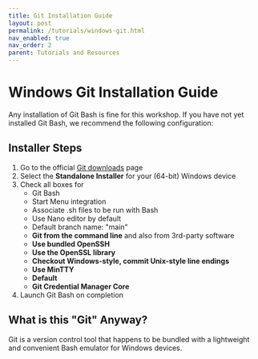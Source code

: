 ```yaml
---
title: Git Installation Guide
layout: post
permalink: /tutorials/windows-git.html
nav_enabled: true
nav_order: 2
parent: Tutorials and Resources
---
```


# Windows Git Installation Guide
Any installation of Git Bash is fine for this workshop. If you have not yet installed Git Bash, we recommend the following configuration:

## Installer Steps
1. Go to the official [Git downloads](https://git-scm.com/downloads) page
2. Select the **Standalone Installer** for your (64-bit) Windows device
3. Check all boxes for
    * Git Bash
    * Start Menu integration
    * Associate .sh files to be run with Bash
    * Use Nano editor by default
    * Default branch name: "main"
    * **Git from the command line** and also from 3rd-party software
    * **Use bundled OpenSSH**
    * **Use the OpenSSL library**
    * **Checkout Windows-style, commit Unix-style line endings**
    * **Use MinTTY**
    * **Default**
    * **Git Credential Manager Core**
4. Launch Git Bash on completion

## What is this "Git" Anyway?
Git is a version control tool that happens to be bundled with a lightweight and convenient Bash emulator for Windows devices.